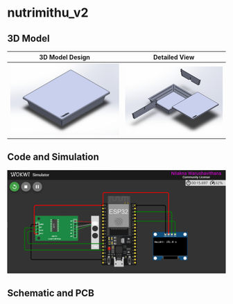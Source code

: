 # nutrimithu_v2



## 3D Model

3D Model Design | Detailed View
--|--
![alt text](Resources/Images/box_collapse.png) | ![alt text](Resources/Images/box_explode.png)

## Code and Simulation

![alt text](Resources/Images/wokwi.png)

## Schematic and PCB



